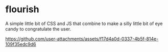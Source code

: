 # flourish
A simple little bit of CSS and JS that combine to make a silly little bit of eye candy to congratulate the user.



https://github.com/user-attachments/assets/f17d4a0d-0337-4b5f-814e-109f35edc9d6

